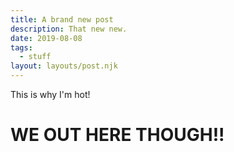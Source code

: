 ```yaml
---
title: A brand new post
description: That new new.
date: 2019-08-08
tags:
  - stuff
layout: layouts/post.njk
---
```


This is why I'm hot!

# WE OUT HERE THOUGH!!